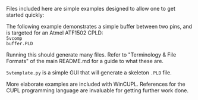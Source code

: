 Files included here are simple examples designed to allow one to get started quickly:

The following example demonstrates a simple buffer between two pins, and is targeted for an Atmel ATF1502 CPLD:<br>
<code>5vcomp buffer.PLD</code>

Running this should generate many files. Refer to "Terminology & File Formats" of the main README.md for a guide to what these are.

`5vtemplate.py` is a simple GUI that will generate a skeleton `.PLD` file.

More elaborate examples are included with WinCUPL. References for the CUPL programming language are invaluable for getting further work done.
